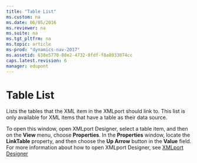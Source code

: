 ```yaml
---
title: "Table List"
ms.custom: na
ms.date: 06/05/2016
ms.reviewer: na
ms.suite: na
ms.tgt_pltfrm: na
ms.topic: article
ms-prod: "dynamics-nav-2017"
ms.assetid: 638e5770-88e2-4732-8fdf-f8a8933074cc
caps.latest.revision: 6
manager: edupont
---
```

# Table List
Lists the tables that the XML item in the XMLport should link to. This list is only available for XML items that have a table as their data source.  
  
 To open this window, open XMLport Designer, select a table item, and then on the **View** menu, choose **Properties**. In the **Properties** window, locate the **LinkTable** property, and then choose the **Up Arrow** button in the **Value** field. For more information about how to open XMLport Designer, see [XMLport Designer](-$-S_21001-XMLport-Designer-$-.md)